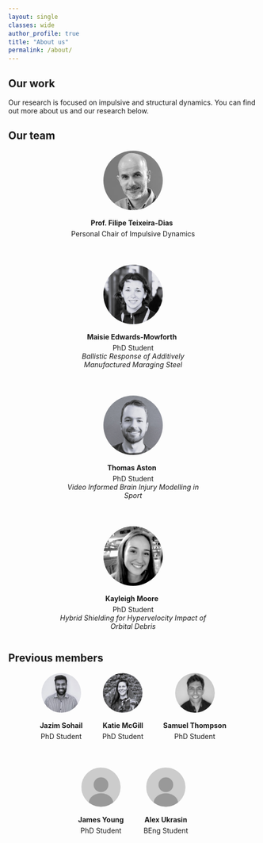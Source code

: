 ```yaml
---
layout: single
classes: wide
author_profile: true
title: "About us"
permalink: /about/
---
```


## Our work 
Our research is focused on impulsive and structural dynamics. You can find out more about us and our research below.

## Our team 

<div style="display: flex; justify-content: center; gap: 40px; text-align: center; flex-wrap: wrap;">

  <div style="max-width: 300px;">
    <img src="../assets/images/headshots/ftd.jfif" alt="FTD" style="width: 120px; height: 120px; border-radius: 50%; object-fit: cover;">
    <p style="margin-bottom: 5px;"><strong>Prof. Filipe Teixeira-Dias 
      <a href="mailto:f.teixeira-dias@ed.ac.uk" style="margin-left: 5px;"><i class="fas fa-envelope"></i></a>
    </strong></p>
    <p style="margin-top: 0;">Personal Chair of Impulsive Dynamics</p>
  </div>

  <div style="max-width: 300px;">
    <img src="../assets/images/headshots/mem.jpg" alt="Maisie Edwards-Mowforth" style="width: 120px; height: 120px; border-radius: 50%; object-fit: cover;">
    <p style="margin-bottom: 5px;"><strong>Maisie Edwards-Mowforth 
      <a href="mailto:maisie.edwards-mowforth@ed.ac.uk" style="margin-left: 5px;"><i class="fas fa-envelope"></i></a>
    </strong></p>
    <p style="margin-top: 0;">PhD Student<br><em>Ballistic Response of Additively Manufactured Maraging Steel</em></p>
  </div>

  <div style="max-width: 300px;">
    <a href="https://thomasaston.github.io" target="_blank" style="text-decoration: none; color: inherit;">
      <img src="../assets/images/headshots/ta.JPG" alt="Thomas Aston" style="width: 120px; height: 120px; border-radius: 50%; object-fit: cover;">
    </a>
    <p style="margin-bottom: 5px; display: flex; justify-content: center; align-items: center; gap: 5px;">
      <a href="https://thomasaston.github.io" target="_blank" style="text-decoration: none; color: inherit;">
        <strong>Thomas Aston</strong>
      </a>
      <a href="mailto:thomas.aston@ed.ac.uk"><i class="fas fa-envelope"></i></a>
    </p>
    <p style="margin-top: 0;">PhD Student<br><em>Video Informed Brain Injury Modelling in Sport</em></p>
  </div>

  <div style="max-width: 300px;">
    <img src="../assets/images/headshots/km.png" alt="Kayleigh Moore" style="width: 120px; height: 120px; border-radius: 50%; object-fit: cover;">
    <p style="margin-bottom: 5px;"><strong>Kayleigh Moore
      <a href="mailto:k.moore-8@sms.ed.ac.uk" style="margin-left: 5px;"><i class="fas fa-envelope"></i></a>
    </strong></p>
    <p style="margin-top: 0;">PhD Student<br><em>Hybrid Shielding for Hypervelocity Impact of Orbital Debris</em></p>
  </div>

</div>



## **Previous members**

<div style="display: flex; justify-content: center; gap: 40px; text-align: center; flex-wrap: wrap;">

  <div style="max-width: 200px;">
    <img src="../assets/images/headshots/js.jpg" alt="Jazim Sohail" style="width: 80px; height: 80px; border-radius: 50%; object-fit: cover;">
    <p style="margin-bottom: 5px;"><strong>Jazim Sohail</strong></p>
    <p style="margin-top: 0;">PhD Student</p>
  </div>

  <div style="max-width: 200px;">
    <img src="../assets/images/headshots/kmcgill.jpg" alt="Katie McGill" style="width: 80px; height: 80px; border-radius: 50%; object-fit: cover;">
    <p style="margin-bottom: 5px;"><strong>Katie McGill</strong></p>
    <p style="margin-top: 0;">PhD Student</p>
  </div>

  <div style="max-width: 200px;">
    <img src="../assets/images/headshots/st.jfif" alt="Samuel Thompson" style="width: 80px; height: 80px; border-radius: 50%; object-fit: cover;">
    <p style="margin-bottom: 5px;"><strong>Samuel Thompson</strong></p>
    <p style="margin-top: 0;">PhD Student</p>
  </div>
  <div style="max-width: 200px;">
    <img src="../assets/images/headshots/placeholder.jpg" alt="James Young" style="width: 80px; height: 80px; border-radius: 50%; object-fit: cover;">
    <p style="margin-bottom: 5px;"><strong>James Young</strong></p>
    <p style="margin-top: 0;">PhD Student</p>
  </div>

  <div style="max-width: 200px;">
    <img src="../assets/images/headshots/placeholder.jpg" alt="Alex Ukrasin" style="width: 80px; height: 80px; border-radius: 50%; object-fit: cover;">
    <p style="margin-bottom: 5px;"><strong>Alex Ukrasin</strong></p>
    <p style="margin-top: 0;">BEng Student</p>
  </div>

</div>

